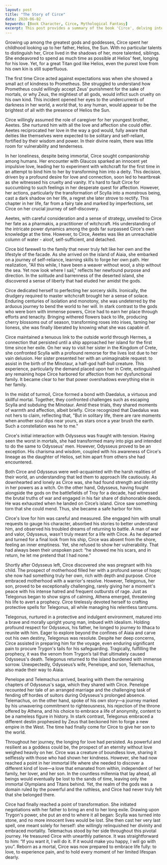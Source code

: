 ```yaml
---
layout: post
title: "The Story of Circe"
date: 2020-06-02
keywords: [Book Character, Circe, Mythological Fantasy]
excerpt: This post provides a summary of the book 'Circe', delving into the life of a lesser goddess as she comes to terms with her immortality and embarks on a quest to discover her true purpose. Exploring Circe's character has been a profoundly enriching experience, with each stage revealing new layers of her personality and surprising me along the way. Her unwavering courage and determination shine through as she fearlessly navigates the challenges in her path, fiercely protecting what is dear to her heart. Circe may not be the most beautiful, powerful, or wise by divine standards, but her journey shows that she is much more than those traits – she is uniquely herself, and that is all she needs to be.
---
```

 
Growing up among the greatest gods and goddesses, Circe spent her childhood looking up to her father, Helios, the Sun. With no particular talents to distinguish her, Circe lived in the shadows of her, more talented, siblings. She endeavored to spend as much time as possible at Helios' feet, longing for his love. Yet, for a great Titan god like Helios, even the purest love from his own kin is still superfluous. 
 
The first time Circe acted against expectations was when she showed a small act of kindness to Prometheus. She struggled to understand how Prometheus could willingly accept Zeus' punishment for the sake of mortals, or why Zeus, the mightiest of all gods, would inflict such cruelty on his own kind. This incident opened her eyes to the undercurrents of darkness in her world, a world that, to any human, would appear to be the brightest of all with the presence of Helios the Sun. 

Circe willingly assumed the role of caregiver for her youngest brother, Aeetes. She nurtured him with all the love and affection she could offer. Aeetes reciprocated her love in the way a god would, fully aware that deities like themselves were expected to be solitary and self-reliant, fortified by their wisdom and power. In their divine realm, there was little room for vulnerability and tenderness.
 
In her loneliness, despite being immortal, Circe sought companionship among humans. Her encounter with Glaucos sparked an innocent yet impulsive love, leading her to experiment with witchcraft for the first time in an attempt to bind him to her by transforming him into a deity. This decision, driven by a profound desire for love and connection, soon led to heartbreak as she witnessed his cruelty and vanity. It's hard to fault Circe for succumbing to such feelings in her desperate quest for affection. However, her actions, particularly the transformation of Scylla into a monstrous being, cast a dark shadow on her life, a regret she later strove to rectify. This chapter in her life, far from a fairy tale and marked by imperfections, set Circe on her crucial journey of self-discovery.
 
Aeetes, with careful consideration and a sense of strategy, unveiled to Circe her fate as a pharmakis, a practitioner of witchcraft. His understanding of the intricate power dynamics among the gods far surpassed Circe's own knowledge at the time. However, to Circe, Aeetes was like an unreachable column of water - aloof, self-sufficient, and detached. 
 
Circe bid farewell to the family that never truly felt like her own and the lifestyle of the facade. As she arrived on the island of Aiaia, she embarked on a journey of self-reliance, learning skills to forge her own path. Her realization, "All this while, I have been a weaver without wool, a ship without the sea. Yet now look where I sail," reflects her newfound purpose and direction. In the solitude and barrenness of the deserted island, she discovered a sense of liberty that had eluded her amidst the gods.

Circe dedicated herself to perfecting her sorcery skills. Ironically, the drudgery required to master witchcraft brought her a sense of solace. Enduring centuries of isolation and monotony, she was undeterred by the arduous journey to bend the world to her will. In stark contrast to the gods who were born with immense powers, Circe had to earn her place through efforts and tenacity. Bringing withered flowers back to life, producing cherry blossoms out of season, transforming roses into irises, taming her lioness, she was finally liberated by knowing what she was capable of.

Circe maintained a tenuous link to the outside world through Hermes, a connection that persisted until a ship approached her island for the first time since her exile. On her way to visit her sister in the Kingdom of Crete, she confronted Scylla with a profound remorse for the lives lost due to her vain delusion. Her sister presented her with an unimaginable request: to assist in the birth of the Minotaur,  a half-god half-bull creature. This experience, particularly the demand placed upon her in Crete, extinguished any remaining hope Circe harbored for affection from her dysfunctional family. It became clear to her that power overshadows everything else in her family.
 
In the midst of turmoil, Circe formed a bond with Daedalus, a virtuous and skillful mortal. Together, they confronted challenges such as escaping Scylla and subduing the Minotaur. Amid these trials, they shared moments of warmth and affection, albeit briefly. Circe recognized that Daedalus was not hers to claim, reflecting that, "But in solitary life, there are rare moments when another soul dips near yours, as stars once a year brush the earth. Such a constellation was he to me."

Circe's initial interaction with Odysseus was fraught with tension. Having seen the worst in mortals, she had transformed many into pigs and intended to do the same to Odysseus' men. However, Odysseus proved to be an exception. His charisma and wisdom, coupled with his awareness of Circe's lineage as the daughter of Helios, set him apart from others she had encountered.

Both Circe and Odysseus were well-acquainted with the harsh realities of their world, an understanding that led them to approach life cautiously. As downhearted and lonely as Circe was, she had found strength and identity in her powers as a witch. On the other hand, Odysseus, having fought alongside the gods on the battlefields of Troy for a decade, had witnessed the brutal truths of war and engaged in his fair share of dishonorable deeds. He was exhausted when he landed on Circe’s island. Circe saw something torn that she could mend. Thus, she became a safe harbor for him.
 
Circe's love for him was careful and measured. She engaged him with small requests to gauge his character, absorbed his stories to better understand him, and observed his troubled dreams of returning to battle. A man of war and valor, Odysseus, wasn't truly meant for a life with Circe. As he departed and turned for a final look from his ship, Circe was absent from the shore, feeling an inner emptiness. Yet, she refused to show her vulnerability. That had always been their unspoken pact: “he showed me his scars, and in return, he let me pretend that I had none.”
 
Shortly after Odysseus left, Circe discovered she was pregnant with his child. The prospect of motherhood filled her with a profound sense of hope; she now had something truly her own, rich with depth and purpose. Circe embraced motherhood with a warrior's resolve. However, Telegonus, her son, proved to be exceptionally challenging, rarely giving her a moment's peace with his intense hatred and frequent outbursts of rage. Just as Telegonus began to show signs of calming, Athena emerged, threatening his life to avert a prophecy. Circe tirelessly devoted herself to crafting protective spells for Telegonus, all while managing his relentless tantrums.
 
Telegonus, nurtured in a protective and indulgent environment, matured into a brave and morally upright young man, imbued with idealism. Holding profound respect for Odysseus, his father, he longed to journey to Ithaca to reunite with him. Eager to explore beyond the confines of Aiaia and carve out his own destiny, Telegonus was resolute. Despite her deep concerns, Circe assisted in preparing him for the voyage, even enduring significant pain to procure Trygon's tails for his safeguarding. Tragically, fulfilling the prophecy, it was the venom from Trygon’s tail that ultimately caused Odysseus's death. Telegonus returned to the island burdened with immense sorrow. Unexpectedly, Odysseus’s wife, Penelope, and son, Telemachus, also made their way to Aiaia.

Penelope and Telemachus arrived, bearing with them the remaining chapters of Odysseus's saga, which they shared with Circe. Penelope recounted her tale of an arranged marriage and the challenging task of fending off hordes of suitors during Odysseus's prolonged absence. Telemachus, on the other hand, spoke of his own story—a journey marked by his unwavering commitment to righteousness, his rejection of the throne offered by Athena, and his choice to embrace a life of anonymity, content to be a nameless figure in history. In stark contrast, Telegonus embraced a different destin prophesied by Zeus that beckoned him to forge a new empire in the West. The time had finally come for Circe to give her son to the world. 
 
Throughout her journey, the longing for love had persisted. As powerful and resilient as a goddess could be, the prospect of an eternity without love weighed heavily on her. Circe was a creature of boundless love, sharing it selflessly with those who had shown her kindness. However, she had now reached a point in her immortal life where she needed to discover a different kind of love—a love that emanated from within, independent of her family, her lover, and her son. In the countless millennia that lay ahead, all beings would eventually be lost to the sands of time, leaving only the immortal Olympians and Titans behind. Yet, the realm of the gods was a domain ruled by the powerful and the ruthless, and Circe had never truly felt that she belonged there.
 
Circe had finally reached a point of transformation. She initiated negotiations with her father to bring an end to her long exile. Drawing upon Trygon's power, she put an end to where it all began: Scylla was turned into stone, and no more innocent lives would be lost. She then cast her very last spell, one meant solely for herself: she willingly relinquished her divinity and embraced mortality. Telemachus stood by her side throughout this pivotal journey. He treasured Circe with unearthly patience. It was straightforward to him: “If you want it, I will do it. If it would make you happy, I will go with you”. Reborn as a mortal, Circe was now prepared to embrace life fully: to love, to experience pain, and to hold every moment of her limited lifespan dearly. 
